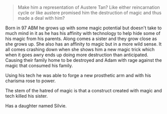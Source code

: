 > Make him a representation of Austere Tan? Like either reincarnation cycle or like austere promised him the destruction of magic and thus made a deal with him?

Born in 97 ABM he grows up with some magic potential but doesn't take to much mind in it as he has his affinity with technology to help hide some of his magic from his parents. 
Along comes a sister and they grow close as she grows up. She also has an affinity to magic but in a more wild sense.
It all comes crashing down when she shows him a new magic trick which when it goes awry ends up doing more destruction than anticipated. Causing their family home to be destroyed and Adam with rage against the magic that consumed his family. 

Using his tech he was able to forge a new prosthetic arm and with his charisma rose to power.

The stem of the hatred of magic is that a construct created with magic and tech killed his sister.

Has a daughter named Silvie.